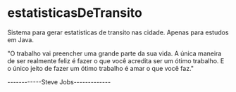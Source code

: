 # estatisticasDeTransito
Sistema para gerar estatisticas de transito nas cidade.
Apenas para estudos em Java.

"O trabalho vai preencher uma grande parte da sua vida.
A única maneira de ser realmente feliz é fazer o que você acredita ser um ótimo trabalho.
E o único jeito de fazer um ótimo trabalho é amar o que você faz."

------------Steve Jobs-------------
